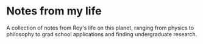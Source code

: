 # Notes from my life
A collection of notes from Roy's life on this planet, ranging from physics to philosophy to grad school applications and finding undergraduate research.
